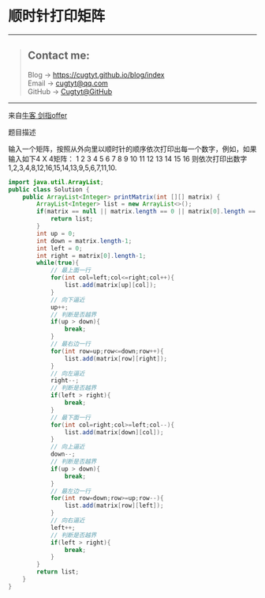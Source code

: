 # 顺时针打印矩阵

---
> ## Contact me:
> Blog -> <https://cugtyt.github.io/blog/index>  
> Email -> <cugtyt@qq.com>  
> GitHub -> [Cugtyt@GitHub](https://github.com/Cugtyt)

---

来自[牛客 剑指offer](https://www.nowcoder.com/)

题目描述

输入一个矩阵，按照从外向里以顺时针的顺序依次打印出每一个数字，例如，如果输入如下4 X 4矩阵： 1 2 3 4 5 6 7 8 9 10 11 12 13 14 15 16 则依次打印出数字1,2,3,4,8,12,16,15,14,13,9,5,6,7,11,10.

``` java
import java.util.ArrayList;
public class Solution {
    public ArrayList<Integer> printMatrix(int [][] matrix) {
        ArrayList<Integer> list = new ArrayList<>();
        if(matrix == null || matrix.length == 0 || matrix[0].length == 0){
            return list;
        }
        int up = 0;
        int down = matrix.length-1;
        int left = 0;
        int right = matrix[0].length-1;
        while(true){
            // 最上面一行
            for(int col=left;col<=right;col++){
                list.add(matrix[up][col]);
            }
            // 向下逼近
            up++;
            // 判断是否越界
            if(up > down){
                break;
            }
            // 最右边一行
            for(int row=up;row<=down;row++){
                list.add(matrix[row][right]);
            }
            // 向左逼近
            right--;
            // 判断是否越界
            if(left > right){
                break;
            }
            // 最下面一行
            for(int col=right;col>=left;col--){
                list.add(matrix[down][col]);
            }
            // 向上逼近
            down--;
            // 判断是否越界
            if(up > down){
                break;
            }
            // 最左边一行
            for(int row=down;row>=up;row--){
                list.add(matrix[row][left]);
            }
            // 向右逼近
            left++;
            // 判断是否越界
            if(left > right){
                break;
            }
        }
        return list;
    }
}
```
